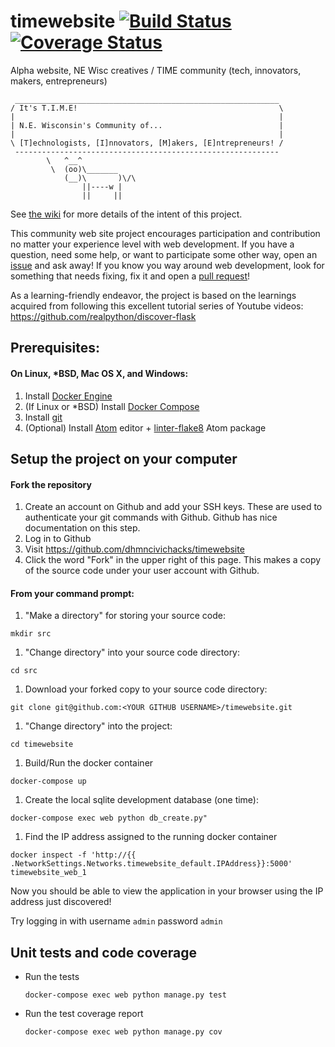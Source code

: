 # timewebsite [![Build Status](https://travis-ci.org/dhmncivichacks/timewebsite.svg?branch=master)](https://travis-ci.org/dhmncivichacks/timewebsite) [![Coverage Status](https://coveralls.io/repos/github/dhmncivichacks/timewebsite/badge.svg?branch=master)](https://coveralls.io/github/dhmncivichacks/timewebsite?branch=master)
Alpha website, NE Wisc creatives / TIME community (tech, innovators, makers, entrepreneurs)

```
 ___________________________________________________________
/ It's T.I.M.E!                                             \
|                                                           |
| N.E. Wisconsin's Community of...                          |
|                                                           |
\ [T]echnologists, [I]nnovators, [M]akers, [E]ntrepreneurs! /
 -----------------------------------------------------------
        \   ^__^
         \  (oo)\_______
            (__)\       )\/\
                ||----w |
                ||     ||

```

See [the wiki](https://github.com/dhmncivichacks/timewebsite/wiki) for more details of the intent of this project.

This community web site project encourages participation and contribution no matter your experience level with web development. If you have a question, need some help, or want to participate some other way, open an [issue](https://github.com/dhmncivichacks/timewebsite/issues) and ask away! If you know you way around web development, look for something that needs fixing, fix it and open a [pull request](https://github.com/dhmncivichacks/timewebsite/pulls)!

As a learning-friendly endeavor, the project is based on the learnings acquired from following this excellent tutorial series of Youtube videos: https://github.com/realpython/discover-flask

## Prerequisites:

#### On Linux, \*BSD, Mac OS X, and Windows:
1. Install [Docker Engine](https://docs.docker.com/engine/installation/)
1. (If Linux or \*BSD) Install [Docker Compose](https://docs.docker.com/compose/install/)
1. Install [git](https://git-scm.com/book/en/v2/Getting-Started-Installing-Git)
1. (Optional) Install [Atom](https://atom.io/) editor + [linter-flake8](https://atom.io/packages/linter-flake8) Atom package

## Setup the project on your computer

#### Fork the repository

1. Create an account on Github and add your SSH keys. These are used to authenticate your git commands with Github. Github has nice documentation on this step.
1. Log in to Github
1. Visit https://github.com/dhmncivichacks/timewebsite
1. Click the word "Fork" in the upper right of this page. This makes a copy of the source code under your user account with Github.

#### From your command prompt:

1. "Make a directory" for storing your source code:

  `mkdir src`

1. "Change directory" into your source code directory:

  `cd src`

1. Download your forked copy to your source code directory:

  `git clone git@github.com:<YOUR GITHUB USERNAME>/timewebsite.git`

1. "Change directory" into the project:

  `cd timewebsite`

1. Build/Run the docker container

  `docker-compose up`

1. Create the local sqlite development database (one time):

  `docker-compose exec web python db_create.py"`

1. Find the IP address assigned to the running docker container

  `docker inspect -f 'http://{{ .NetworkSettings.Networks.timewebsite_default.IPAddress}}:5000' timewebsite_web_1`

Now you should be able to view the application in your browser using the IP address just discovered!

Try logging in with username `admin` password `admin`

## Unit tests and code coverage


- Run the tests

  `docker-compose exec web python manage.py test`

- Run the test coverage report

  `docker-compose exec web python manage.py cov`
